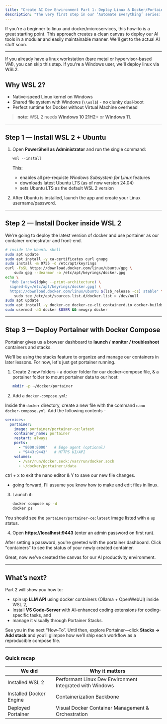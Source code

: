 ```yaml
---
title: "Create AI Dev Environment Part 1: Deploy Linux & Docker/Portainer"
description: "The very first step in our ‘Automate Everything’ series: stand‑up WSL 2 on Windows and deploy Portainer with Docker Compose to lay the foundation for every workflow that comes next."
---
```


If you're a beginner to linux and docker/microservices, this how-to is a great starting point.  This approach creates a clean canvas to deploy our AI tools in a modular and easily maintainable manner.  We'll get to the actual AI stuff soon.  


---

If you already have a linux workstation (bare metal or hypervisor-based VM), you can skip this step. If you're a Windows user, we'll deploy linux via WSL2.

## Why WSL 2?

* Native‑speed Linux kernel on Windows  
* Shared file system with Windows (`\\wsl$`) - no clunky dual‑boot  
* Perfect runtime for Docker without Virtual Machine overhead

> **note:** WSL 2 needs **Windows 10 21H2+** or **Windows 11**.

---

## Step 1 — Install WSL 2 + Ubuntu

1. Open **PowerShell as Administrator** and run the single command:

   ```powershell
   wsl --install
   ```

   This:
   * enables all pre-requiste *Windows Subsystem for Linux* features 
   * downloads latest Ubuntu LTS (as of now version 24.04)
   * sets Ubuntu LTS as the default WSL 2 version

2. After Ubuntu is installed, launch the app and create your Linux username/password.


---

## Step 2 — Install Docker inside WSL 2

We're going to deploy the latest version of docker and use portainer as our container orchestrator and front-end.

```bash
# inside the Ubuntu shell
sudo apt update
sudo apt install -y ca-certificates curl gnupg
sudo install -m 0755 -d /etc/apt/keyrings
curl -fsSL https://download.docker.com/linux/ubuntu/gpg \
    sudo gpg --dearmor -o /etc/apt/keyrings/docker.gpg
echo \
  "deb [arch=$(dpkg --print-architecture) \
  signed-by=/etc/apt/keyrings/docker.gpg] \
  https://download.docker.com/linux/ubuntu $(lsb_release -cs) stable" \
    sudo tee /etc/apt/sources.list.d/docker.list > /dev/null
sudo apt update
sudo apt install -y docker-ce docker-ce-cli containerd.io docker-buildx-plugin docker-compose-plugin
sudo usermod -aG docker $USER && newgrp docker
```

---

## Step 3 — Deploy Portainer with Docker Compose

Portainer gives us a browser dashboard to **launch / monitor / troubleshoot** containers and stacks.

We'll be using the stacks feature to organize and manage our containers in later lessons.  For now, let's just get portainer running.

1. Create 2 new folders - a docker folder for our docker-compose file, & a portainer folder to mount portainer data to our host:

   ```bash
   mkdir -p ~/docker/portainer
   ```

2. Add a `docker-compose.yml`:

Inside the `docker` directory,  create a new file with the command `nano docker-compose.yml`.
Add the following contents - 

   ```yaml
   services:
     portainer:
       image: portainer/portainer-ce:latest
       container_name: portainer
       restart: always
       ports:
         - "8000:8000"   # Edge agent (optional)
         - "9443:9443"   # HTTPS UI/API
       volumes:
         - /var/run/docker.sock:/var/run/docker.sock
         - ~/docker/portainer:/data
   ```
 ctrl + x to exit the nano editor & Y to save our new file changes.
* going forward, I'll assume you know how to make and edit files in linux.

3. Launch it:

   ```bash
   docker compose up -d
   docker ps
   ```

You should see the `portainer/portainer-ce:latest` image listed with a `up` status. 

4. Open **https://localhost:9443** (enter an admin password on first run).

After setting a password, you're greeted with the portainer dashboard. Click "containers" to see the status of your newly created container.

Great, now we've created the canvas for our AI productivity environment.  

---

## What’s next?

Part 2 will show you how to:

* spin up **LLM API** using docker containers (Ollama + OpenWebUI) inside WSL 2, 
* Install **VS Code-Server** with AI-enhanced coding extensions for coding-specific tasks, and
* manage it visually through Portainer Stacks.

See you in the next “How‑To”. Until then, explore Portainer—click **Stacks → Add stack** and you’ll glimpse how we’ll ship each workflow as a reproducible compose file. 

---

### Quick recap

| We did | Why it matters |
|---------|----------------|
| Installed WSL 2 | Performant Linux Dev Environment Integrated with Windows |
| Installed Docker Engine | Containerization Backbone |
| Deployed Portainer | Visual Docker Container Management & Orchestration |

